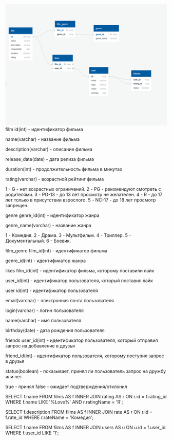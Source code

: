 ![Диаграмма](sql.png)
film
id(int) - идентификатор фильма

name(varchar) - название фильма

description(varchar) - описание фильма

release_date(date) - дата релиза фильма

duration(int) - продолжительность фильма в минутах

rating(varchar) - возрастной рейтинг фильма

1 - G - нет возрастных ограничений.
2 - PG - рекомендуют смотреть с родителями.
3 - PG-13 - до 13 лет просмотр не желателен.
4 - R - до 17 лет только в присутствии взрослого.
5 - NC-17 - до 18 лет просмотр запрещен.

genre
genre_id(int) - идентификатор жанра

genre_name(varchar) - название жанра

1 - Комедия.
2 - Драма.
3 - Мультфильм.
4 - Триллер.
5 - Документальный.
6 - Боевик.

film_genre
film_id(int) - идентификатор фильма

genre_id(int) - идентификатор жанра

likes
film_id(int) - идентификатор фильма, которому поставили лайк

user_id(int) - идентификатор пользователя, который поставил лайк

user
id(int) - идентификатор пользователя

email(varchar) - электронная почта пользователя

login(varchar) - логин пользователя

name(varchar) - имя пользователя

birthday(date) - дата рождения пользователя

friends
user_id(int) - идентификатор пользователя, который отправил запрос на добавление в друзья

friend_id(int) - идентификатор пользователя, которому поступил запрос в друзья

status(boolean) - показывает, принял ли пользователь запрос на дружбу или нет

true - принял
false - ожидает подтверждения/отклонил

SELECT f.name
FROM films AS f
INNER JOIN rating AS r ON r.id = f.rating_id
WHERE f.name LIKE '%Love%'
AND r.ratingName = 'R';


SELECT f.description
FROM films AS f
INNER JOIN rate AS r ON r.id = f.rate_id
WHERE r.rateName = 'Комедия';

SELECT f.name
FROM films AS f
INNER JOIN users AS u ON u.id = f.user_id
WHERE f.user_id LIKE '1';